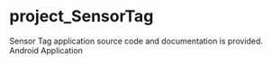 project_SensorTag
=================
Sensor Tag application source code and documentation is provided.
Android Application
